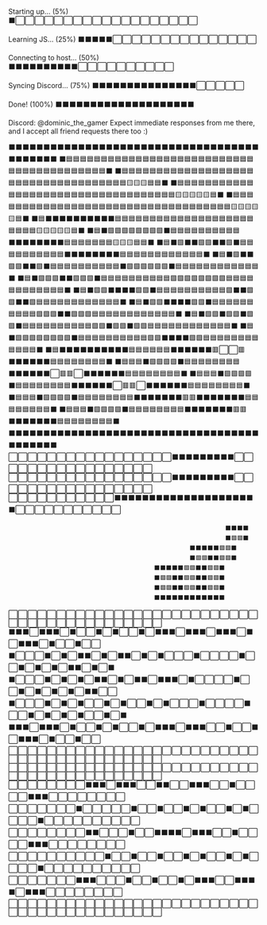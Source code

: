 Starting up... (5%) ⬛⬜⬜⬜⬜⬜⬜⬜⬜⬜⬜⬜⬜⬜⬜⬜⬜⬜⬜⬜

Learning JS... (25%) ⬛⬛⬛⬛⬛⬜⬜⬜⬜⬜⬜⬜⬜⬜⬜⬜⬜⬜⬜⬜

Connecting to host... (50%) ⬛⬛⬛⬛⬛⬛⬛⬛⬛⬛⬜⬜⬜⬜⬜⬜⬜⬜⬜⬜

Syncing Discord... (75%) ⬛⬛⬛⬛⬛⬛⬛⬛⬛⬛⬛⬛⬛⬛⬛⬜⬜⬜⬜⬜

Done! (100%) ⬛⬛⬛⬛⬛⬛⬛⬛⬛⬛⬛⬛⬛⬛⬛⬛⬛⬛⬛⬛

Discord: @dominic_the_gamer
Expect immediate responses from me there, and I accept all friend requests there too :)

⬛⬛⬛⬛⬛⬛⬛⬛⬛⬛⬛⬛⬛⬛⬛⬛⬛⬛⬛⬛⬛⬛⬛⬛⬛⬛⬛⬛⬛⬛⬛⬛⬛⬛⬛⬛⬛⬛⬛⬛⬛⬛⬛
⬛🟦🟦🟦🟦🟦🟦🟦🟦🟦🟦🟦🟦🟦🟦🟦🟦🟦🟦🟦🟦🟦🟦🟦🟦🟦🟦🟦🟦🟦🟦🟦🟦🟦🟦🟦🟦🟦🟦🟦🟦🟦⬛
⬛🟦🟦🟦🟦🟦🟦🟦🟦🟦🟦🟦🟦🟦🟦🟦🟦🟦🟦🟦🟦🟦🟦🟦🟦🟦🟦🟦🟦🟦🟦🟦🟦🟦🟦🟦🟦🟨🟨🟨🟦🟦⬛
⬛🟦🟦🟦🟦🟦🟦🟦🟦🟦🟦🟦🟦🟦🟦🟦🟦🟦🟦🟦🟦🟦🟦🟦🟦🟦🟦🟦🟦🟦🟦🟦🟦🟦🟦🟦🟨🟨🟨🟨🟨🟦⬛
⬛🟦🟦🟦🟦🟦🟦🟦🟦🟦🟦🟦🟦🟦🟦🟦🟦🟦🟦🟦🟦🟦🟦🟦🟦🟦🟦🟦🟦🟦🟦🟦🟦🟦🟦🟦🟨🟨🟨🟨🟨🟦⬛
⬛🟦⬛⬛⬛⬛⬛⬛⬛⬛⬛⬛🟦🟦🟦🟦🟦🟦🟦🟦🟦🟦🟦🟦🟦🟦🟦🟦🟦🟦🟦🟦🟦🟦🟦🟦🟨🟨🟨🟨🟨🟦⬛
⬛🟦⬛🟩🟩🟩🟩🟩🟩🟩🟩⬛🟦🟦🟦🟦🟦🟦🟦🟦🟦🟦⬛⬛⬛⬛⬛⬛⬛⬛🟦🟦🟦🟦🟦🟦🟦🟨🟨🟨🟦🟦⬛
⬛🟦⬛🟩⬛⬛🟩🟩⬛⬛🟩⬛🟦🟦🟦🟦🟦🟦🟦🟦🟦🟦⬛⬛⬛⬛⬛⬛⬛⬛🟦🟦🟦🟦🟦🟦🟦🟦🟦🟦🟦🟦⬛
⬛🟦⬛🟩⬛⬛🟩🟩⬛⬛🟩⬛🟦🟦🟦🟦🟦🟦🟦🟦🟦🟦⬛🟩🟩🟩🟩🟩🟩⬛🟦🟦🟦🟦🟦🟦🟦🟦🟦🟦🟦🟦⬛
⬛🟦⬛🟩🟩🟩⬛⬛🟩🟩🟩⬛🟦🟦🟦🟦🟦🟦🟦🟦🟦🟦🟩🟩🟩🟩🟩🟩🟩🟩🟦🟦🟦🟦🟦🟦🟦🟦🟦🟦🟦🟦⬛
⬛🟦⬛🟩🟩⬛⬛⬛⬛🟩🟩⬛🟦🟦🟦🟦🟦🟦🟦🟦🟦🟦🟩⬛⬛🟩🟩⬛⬛🟩🟦🟦🟦🟦🟦🟦🟦🟦🟦🟦🟦🟦⬛
⬛🟦⬛🟩🟩⬛⬛⬛⬛🟩🟩⬛🟦🟦🟦🟦🟦🟦🟦🟦🟦🟦🟩🟩🟩⬛⬛🟩🟩🟩🟦🟦🟦🟦🟦🟦🟦🟦🟦🟦🟦🟦⬛
⬛🟦⬛🟩🟩⬛🟩🟩⬛🟩🟩⬛🟦🟦🟦🟦🟦🟦🟦🟦🟦🟦🟩🟩⬛🟩🟩⬛🟩🟩🟦🟦🟦🟦🟦🟦🟦🟦🟦🟦🟦🟦⬛
⬛🟦⬛🟩🟩🟩🟩🟩🟩🟩🟩⬛🟦🟦🟦🟦🟦🟦🟦🟦🟦🟦🟩🟩⬛⬛⬛⬛🟩🟩🟦🟦🟦🟦🟦🟦🟦🟦🟦🟦🟦🟦⬛
⬛🟦⬛⬛⬛⬛⬛⬛⬛⬛⬛⬛🟦🟦🟦🟦🟦🟦⬛⬛⬛⬛⬛⬛🟥⬜⬜🟥⬛⬛⬛⬛⬛⬛🟦🟦🟦🟦🟦🟦🟦🟦⬛
⬛🟦🟦🟦⬛🟩🟩🟩🟩⬛🟦🟦🟦🟦🟦🟦🟦🟦⬛⬛⬛⬛⬛⬛⬜🟥🟥⬜⬛⬛⬛⬛⬛⬛🟦🟦🟦🟦🟦🟦🟦🟦⬛
⬛🟦🟦🟦⬛🟩🟩🟩🟩⬛🟦🟦🟦🟦🟦🟦🟦🟦⬛⬛⬛⬛⬛⬛⬜🟥🟥⬜⬛⬛⬛⬛⬛⬛🟦🟦🟦🟦🟦🟦🟦🟦⬛
⬛🟦🟦🟦⬛🟩🟩🟩🟩⬛🟦🟦🟦🟦🟦🟦🟦🟦⬛⬛⬛⬛⬛⬛⬛🟥🟥⬛⬛⬛⬛⬛⬛⬛🟦🟦🟦🟦🟦🟦🟦🟦⬛
⬛🟦🟦🟦⬛🟩🟩🟩🟩⬛🟦🟦🟦🟦🟦🟦🟦🟦⬛⬛⬛⬛⬛⬛⬛🟥🟥⬛⬛⬛⬛⬛⬛⬛🟦🟦🟦🟦🟦🟦🟦🟦⬛
⬛⬛⬛⬛⬛⬛⬛⬛⬛⬛⬛⬛⬛⬛⬛⬛⬛⬛⬛⬛⬛⬛⬛⬛⬛⬛⬛⬛⬛⬛⬛⬛⬛⬛⬛⬛⬛⬛⬛⬛⬛⬛⬛
⬜⬜⬜⬜⬜⬜⬜⬜⬜⬜⬜⬜⬜⬜⬜⬜⬜⬛⬛⬛⬛⬛⬛⬛⬛⬛⬜⬜⬜⬜⬜⬜⬜⬜⬜⬜⬜⬜⬜⬜⬜⬜⬜
⬜⬜⬜⬜⬜⬜⬜⬜⬜⬜⬜⬜⬜⬜⬜⬜⬜⬛⬛⬛⬛⬛⬛⬛⬛⬛⬜⬜⬜⬜⬜⬜⬜⬜⬜⬜⬜⬜⬜⬜⬜⬜⬜
⬜⬜⬜⬜⬜⬜⬜⬜⬜⬜⬜⬛⬛⬛⬛⬛⬛⬛⬛⬛⬛⬛⬛⬛⬛⬛⬛⬛⬛⬛⬛⬛⬜⬜⬜⬜⬜⬜⬜⬜⬜⬜⬜




                    
                                       
                                                                 ⬛⬛⬛⬛
                                                                 ⬛🟩🟩⬛
                                                       ⬛⬛⬛⬛⬛🟩🟩⬛
                                                       ⬛🟩🟩⬛⬛🟩🟩⬛
                                             ⬛⬛⬛⬛⬛🟩🟩⬛⬛🟩🟩⬛
                                             ⬛🟩🟩⬛⬛🟩🟩⬛⬛🟩🟩⬛
                                             ⬛🟩🟩⬛⬛🟩🟩⬛⬛🟩🟩⬛
                                             ⬛⬛⬛⬛⬛⬛⬛⬛⬛⬛⬛⬛

⬜⬜⬜⬜⬜⬜⬜⬜⬜⬜⬜⬜⬜⬜⬜⬜⬜⬜⬜⬜⬜⬜⬜⬜⬜⬜⬜⬜⬜⬜⬜⬜⬜⬜⬜⬜⬜⬜⬜⬜⬜⬜
⬛⬛⬛⬜⬛⬛⬛⬜⬛⬜⬜⬛⬜⬛⬜⬜⬛⬜⬛⬛⬛⬜⬛⬛⬛⬜⬛⬛⬛⬜⬛⬜⬛⬛⬛⬜⬛⬜⬜⬛⬜⬜
⬛⬜⬜⬜⬛⬜⬛⬜⬛⬛⬜⬛⬜⬛⬛⬜⬛⬜⬛⬜⬜⬜⬛⬜⬜⬜⬜⬛⬜⬜⬛⬜⬛⬜⬛⬜⬛⬛⬜⬛⬜⬛
⬛⬜⬜⬜⬛⬜⬛⬜⬛⬜⬛⬛⬜⬛⬜⬛⬛⬜⬛⬛⬛⬜⬛⬜⬜⬜⬜⬛⬜⬜⬛⬜⬛⬜⬛⬜⬛⬜⬛⬛⬜⬜
⬛⬜⬜⬜⬛⬜⬛⬜⬛⬜⬜⬛⬜⬛⬜⬜⬛⬜⬛⬜⬜⬜⬛⬜⬜⬜⬜⬛⬜⬜⬛⬜⬛⬜⬛⬜⬛⬜⬜⬛⬜⬛
⬛⬛⬛⬜⬛⬛⬛⬜⬛⬜⬜⬛⬜⬛⬜⬜⬛⬜⬛⬛⬛⬜⬛⬛⬛⬜⬜⬛⬜⬜⬛⬜⬛⬛⬛⬜⬛⬜⬜⬛⬜⬜
⬜⬜⬜⬜⬜⬜⬜⬜⬜⬜⬜⬜⬜⬜⬜⬜⬜⬜⬜⬜⬜⬜⬜⬜⬜⬜⬜⬜⬜⬜⬜⬜⬜⬜⬜⬜⬜⬜⬜⬜⬜⬜
⬜⬜⬜⬜⬜⬜⬜⬜⬜⬜⬜⬜⬜⬜⬜⬜⬜⬜⬜⬜⬜⬜⬜⬜⬜⬜⬜⬜⬜⬜⬜⬜⬜⬜⬜⬜⬜⬜⬜⬜⬜⬜
⬜⬜⬜⬜⬜⬜⬜⬜⬛⬛⬛⬜⬛⬛⬛⬜⬜⬛⬛⬜⬜⬛⬛⬛⬜⬜⬛⬜⬜⬜⬜⬛⬛⬛⬜⬜⬜⬜⬜⬜⬜⬜
⬜⬜⬜⬜⬜⬜⬜⬛⬜⬜⬜⬜⬜⬛⬜⬜⬛⬜⬜⬛⬜⬛⬜⬜⬛⬜⬛⬜⬜⬜⬜⬛⬜⬜⬜⬜⬜⬜⬜⬜⬜⬜
⬜⬜⬜⬜⬜⬜⬜⬜⬛⬛⬜⬜⬜⬛⬜⬜⬛⬛⬛⬛⬜⬛⬛⬛⬜⬜⬛⬜⬜⬜⬜⬛⬛⬛⬜⬜⬜⬜⬜⬜⬜⬜
⬜⬜⬜⬜⬜⬜⬜⬜⬜⬜⬛⬜⬜⬛⬜⬜⬛⬜⬜⬛⬜⬛⬜⬜⬛⬜⬛⬜⬜⬜⬜⬛⬜⬜⬜⬜⬜⬜⬜⬜⬜⬜
⬜⬜⬜⬜⬜⬜⬜⬛⬛⬛⬜⬜⬜⬛⬜⬜⬛⬜⬜⬛⬜⬛⬛⬛⬜⬜⬛⬛⬛⬛⬜⬛⬛⬛⬜⬜⬜⬜⬜⬜⬜⬜
⬜⬜⬜⬜⬜⬜⬜⬜⬜⬜⬜⬜⬜⬜⬜⬜⬜⬜⬜⬜⬜⬜⬜⬜⬜⬜⬜⬜⬜⬜⬜⬜⬜⬜⬜⬜⬜⬜⬜⬜⬜⬜

<!---
CodingWithDominic/CodingWithDominic is a ✨ special ✨ repository because its `README.md` (this file) appears on your GitHub profile.
You can click the Preview link to take a look at your changes.
--->
